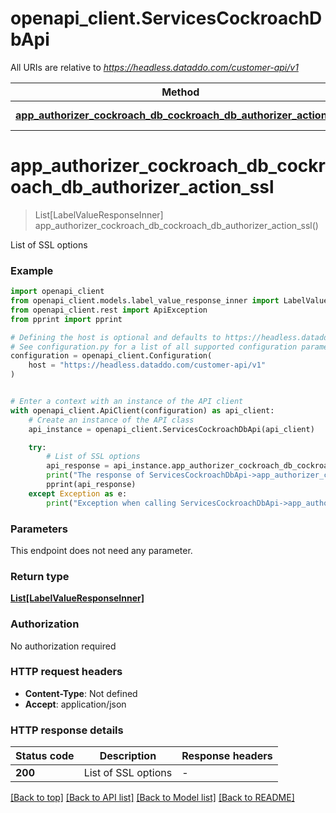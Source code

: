 # openapi_client.ServicesCockroachDbApi

All URIs are relative to *https://headless.dataddo.com/customer-api/v1*

Method | HTTP request | Description
------------- | ------------- | -------------
[**app_authorizer_cockroach_db_cockroach_db_authorizer_action_ssl**](ServicesCockroachDbApi.md#app_authorizer_cockroach_db_cockroach_db_authorizer_action_ssl) | **GET** /services/cockroach_db/actions/ssl | List of SSL options


# **app_authorizer_cockroach_db_cockroach_db_authorizer_action_ssl**
> List[LabelValueResponseInner] app_authorizer_cockroach_db_cockroach_db_authorizer_action_ssl()

List of SSL options

### Example


```python
import openapi_client
from openapi_client.models.label_value_response_inner import LabelValueResponseInner
from openapi_client.rest import ApiException
from pprint import pprint

# Defining the host is optional and defaults to https://headless.dataddo.com/customer-api/v1
# See configuration.py for a list of all supported configuration parameters.
configuration = openapi_client.Configuration(
    host = "https://headless.dataddo.com/customer-api/v1"
)


# Enter a context with an instance of the API client
with openapi_client.ApiClient(configuration) as api_client:
    # Create an instance of the API class
    api_instance = openapi_client.ServicesCockroachDbApi(api_client)

    try:
        # List of SSL options
        api_response = api_instance.app_authorizer_cockroach_db_cockroach_db_authorizer_action_ssl()
        print("The response of ServicesCockroachDbApi->app_authorizer_cockroach_db_cockroach_db_authorizer_action_ssl:\n")
        pprint(api_response)
    except Exception as e:
        print("Exception when calling ServicesCockroachDbApi->app_authorizer_cockroach_db_cockroach_db_authorizer_action_ssl: %s\n" % e)
```



### Parameters

This endpoint does not need any parameter.

### Return type

[**List[LabelValueResponseInner]**](LabelValueResponseInner.md)

### Authorization

No authorization required

### HTTP request headers

 - **Content-Type**: Not defined
 - **Accept**: application/json

### HTTP response details

| Status code | Description | Response headers |
|-------------|-------------|------------------|
**200** | List of SSL options |  -  |

[[Back to top]](#) [[Back to API list]](../README.md#documentation-for-api-endpoints) [[Back to Model list]](../README.md#documentation-for-models) [[Back to README]](../README.md)

